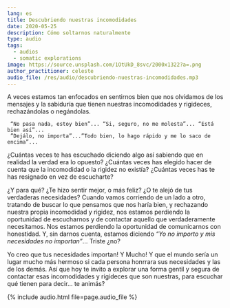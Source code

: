 ```yaml
---
lang: es
title: Descubriendo nuestras incomodidades
date: 2020-05-25
description: Cómo soltarnos naturalmente
type: audio
tags:
  - audios
  - somatic explorations
image: https://source.unsplash.com/1OtUkD_8svc/2000x1322?a=.png
author_practitioner: celeste
audio_file: /res/audio/descubriendo-nuestras-incomodidades.mp3
---
```


A veces estamos tan enfocados en sentirnos bien que nos olvidamos de los mensajes y la sabiduría que tienen nuestras
incomodidades y rigideces, rechazándolas o negándolas. 

```
 “No pasa nada, estoy bien”... “Si, seguro, no me molesta”... “Está bien así”...
 ”Dejálo, no importa”...”Todo bien, lo hago rápido y me lo saco de encima”... 
```

¿Cuántas veces te has escuchado diciendo algo así sabiendo que en realidad la verdad era lo opuesto? ¿Cuántas veces has
elegido hacer de cuenta que la incomodidad o la rigidez no existía? ¿Cuántas veces has te has resignado en vez de
escucharte?

¿Y para qué? ¿Te hizo sentir mejor, o más feliz? ¿O te alejó de tus verdaderas necesidades? Cuando vamos corriendo de un
lado a otro, tratando de buscar lo que pensamos que nos haría bien, y rechazando nuestra propia incomodidad y rigidez,
nos estamos perdiendo la oportunidad de escucharnos y de contactar aquello que verdaderamente necesitamos. Nos estamos
perdiendo la oportunidad de comunicarnos con honestidad. Y, sin darnos cuenta, estamos diciendo *“Yo no importo y mis
necesidades no importan”*... Triste ¿no?

Yo creo que tus necesidades importan! Y Mucho! Y que el mundo sería un lugar mucho más hermoso si cada persona honrrara
sus necesidades y las de los demás.  Así que hoy te invito a explorar una forma gentil y segura de contactar esas
incomodidades y rigideces que son nuestras, para escuchar qué tienen para decir... te animás?

{% include audio.html  file=page.audio_file %}
